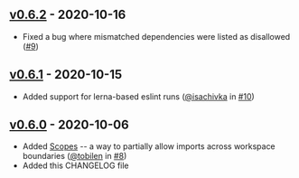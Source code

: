 ## [v0.6.2] - 2020-10-16

- Fixed a bug where mismatched dependencies were listed as disallowed ([#9](https://github.com/joshuajaco/eslint-plugin-workspaces/issues/9))

## [v0.6.1] - 2020-10-15

- Added support for lerna-based eslint runs ([@isachivka](https://github.com/isachivka) in [#10](https://github.com/joshuajaco/eslint-plugin-workspaces/pull/10))

## [v0.6.0] - 2020-10-06

- Added [Scopes](https://github.com/joshuajaco/eslint-plugin-workspaces/blob/master/docs/rules/no-cross-imports.md#scopes) -- a way to partially allow imports across workspace boundaries ([@tobilen](https://github.com/tobilen) in [#8](https://github.com/joshuajaco/eslint-plugin-workspaces/pull/8))
- Added this CHANGELOG file

[v0.6.2]: https://github.com/joshuajaco/eslint-plugin-workspaces/compare/v0.6.1...v0.6.2
[v0.6.1]: https://github.com/joshuajaco/eslint-plugin-workspaces/compare/v0.6.0...v0.6.1
[v0.6.0]: https://github.com/joshuajaco/eslint-plugin-workspaces/compare/v0.5.5...v0.6.0
